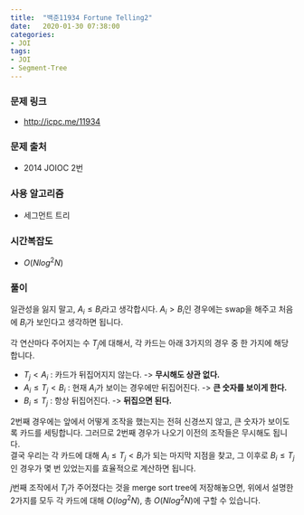```yaml
---
title:  "백준11934 Fortune Telling2"
date:   2020-01-30 07:38:00
categories:
- JOI
tags:
- JOI
- Segment-Tree
---
```


### 문제 링크
* http://icpc.me/11934

### 문제 출처
* 2014 JOIOC 2번

### 사용 알고리즘
* 세그먼트 트리

### 시간복잡도
* $O(N log^2 N)$

### 풀이
일관성을 잃지 말고, $A_i ≤ B_i$라고 생각합시다. $A_i > B_i$인 경우에는 swap을 해주고 처음에 $B_i$가 보인다고 생각하면 됩니다.

각 연산마다 주어지는 수 $T_j$에 대해서, 각 카드는 아래 3가지의 경우 중 한 가지에 해당합니다.
* $T_j < A_i$ : 카드가 뒤집어지지 않는다. -> **무시해도 상관 없다.**
* $A_i ≤ T_j < B_i$ : 현재 $A_i$가 보이는 경우에만 뒤집어진다. -> **큰 숫자를 보이게 한다.**
* $B_i ≤ T_j$ : 항상 뒤집어진다. -> **뒤집으면 된다.**

2번째 경우에는 앞에서 어떻게 조작을 했는지는 전혀 신경쓰지 않고, 큰 숫자가 보이도록 카드를 세팅합니다. 그러므로 2번째 경우가 나오기 이전의 조작들은 무시해도 됩니다.<br>
결국 우리는 각 카드에 대해 $A_i ≤ T_j < B_i$가 되는 마지막 지점을 찾고, 그 이후로 $B_i ≤ T_j$인 경우가 몇 번 있었는지를 효율적으로 계산하면 됩니다.

$j$번째 조작에서 $T_j$가 주어졌다는 것을 merge sort tree에 저장해놓으면, 위에서 설명한 2가지를 모두 각 카드에 대해 $O(log^2 N)$, 총 $O(N log^2 N)$에 구할 수 있습니다.
